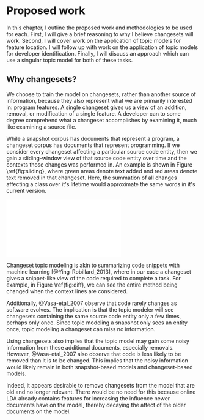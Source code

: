 # Proposed work

In this chapter, I outline the proposed work and methodologies to be used for
each. First, I will give a brief reasoning to why I believe changesets will
work. Second, I will cover work on the application of topic models for feature
location. I will follow up with work on the application of topic models for
developer identification. Finally, I will discuss an approach which can use a
singular topic model for both of these tasks.


## Why changesets?

We choose to train the model on changesets, rather than another source of
information, because they also represent what we are primarily interested in:
program features.  A single changeset gives us a view of an addition, removal,
or modification of a single feature.  A developer can to some degree comprehend
what a changeset accomplishes by examining it, much like examining a source
file.

While a snapshot corpus has documents that represent a program, a changeset
corpus has documents that represent programming.  If we consider every
changeset affecting a particular source code entity, then we gain a
sliding-window view of that source code entity over time and the contexts those
changes was performed in. An example is shown in Figure \ref{fig:sliding},
where green areas denote text added and red areas denote text removed in that
changeset. Here, the summation of all changes affecting a class over it's
lifetime would approximate the same words in it's current version.

![Changesets over time approximate a
Snapshot\label{fig:sliding}](figures/sliding_window_example.pdf)

Changeset topic modeling is akin to summarizing code snippets with machine
learning [@Ying-Robillard_2013], where in our case a changeset gives a
snippet-like view of the code required to complete a task. For example, in
Figure \ref{fig:diff}, we can see the entire method being changed when the
context lines are considered.

Additionally, @Vasa-etal_2007 observe that code rarely changes as software
evolves. The implication is that the topic modeler will see changesets
containing the same source code entity only a few times, perhaps only once.
Since topic modeling a snapshot only sees an entity once, topic modeling a
changeset can miss no information.

Using changesets also implies that the topic model may gain some noisy
information from these additional documents, especially removals.  However,
@Vasa-etal_2007 also observe that code is less likely to be removed than it is
to be changed. This implies that the noisy information would likely remain in
both snapshot-based models and changeset-based models.

Indeed, it appears desirable to remove changesets from the model that are old
and no longer relevant. There would be no need for this because online LDA
already contains features for increasing the influence newer documents have on
the model, thereby decaying the affect of the older documents on the model.


